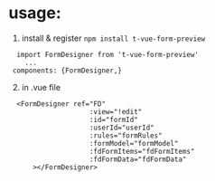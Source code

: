 # usage:
1. install & register
`` npm install t-vue-form-preview ``

```
  import FormDesigner from 't-vue-form-preview'
    ...
 components: {FormDesigner,}
```
2. in .vue file
```
  <FormDesigner ref="FD"
                    :view="!edit"
                    :id="formId"
                    :userId="userId"
                    :rules="formRules"
                    :formModel="formModel"
                    :fdFormItems="fdFormItems"
                    :fdFormData="fdFormData"
      ></FormDesigner>

```
